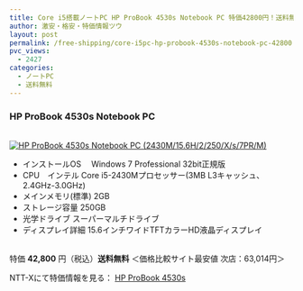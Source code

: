 ```yaml
---
title: Core i5搭載ノートPC HP ProBook 4530s Notebook PC 特価42800円！送料無料！
author: 激安・格安・特価情報ツウ
layout: post
permalink: /free-shipping/core-i5pc-hp-probook-4530s-notebook-pc-42800.html
pvc_views:
  - 2427
categories:
  - ノートPC
  - 送料無料
---
```

### HP ProBook 4530s Notebook PC

<div class="img-bg2 img_L">
  <a href="http://px.a8.net/svt/ejp?a8mat=ZYP6S+8IMA3E+S1Q+BWGDT&#038;a8ejpredirect=http://nttxstore.jp/_II_HP13792536" target="_blank"><br /> <img border="0" alt="HP ProBook 4530s Notebook PC (2430M/15.6H/2/250/X/s/7PR/M)" src="http://i2.wp.com/image.nttxstore.jp/l2_images/H/HP/HP13792536.jpg?w=120" data-recalc-dims="1" /></a>
</div>

<!--more-->

  * インストールOS　 Windows 7 Professional 32bit正規版
  * CPU　インテル Core i5-2430Mプロセッサー(3MB L3キャッシュ、2.4GHz-3.0GHz)
  * メインメモリ(標準) 2GB
  * ストレージ容量 250GB
  * 光学ドライブ スーパーマルチドライブ
  * ディスプレイ詳細 15.6インチワイドTFTカラーHD液晶ディスプレイ

<br clear="all" />特価 <span class="tokka-price"><strong>42,800</strong></span> 円（税込）**送料無料** ＜価格比較サイト最安値 次店：63,014円＞  
  
NTT-Xにて特価情報を見る： <span class="fs150p"><a href="http://px.a8.net/svt/ejp?a8mat=ZYP6S+8IMA3E+S1Q+BWGDT&#038;a8ejpredirect=http://nttxstore.jp/_II_HP13792536" target="_blank">HP ProBook 4530s</a></span>